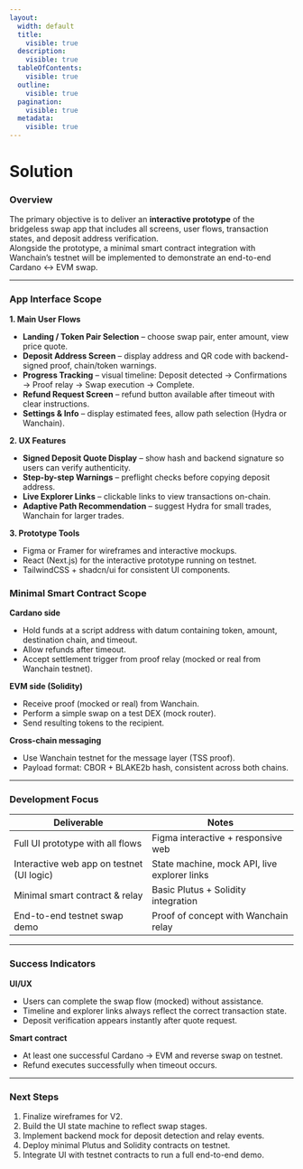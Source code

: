 ```yaml
---
layout:
  width: default
  title:
    visible: true
  description:
    visible: true
  tableOfContents:
    visible: true
  outline:
    visible: true
  pagination:
    visible: true
  metadata:
    visible: true
---
```


# Solution

### Overview

The primary objective is to deliver an **interactive prototype** of the bridgeless swap app that includes all screens, user flows, transaction states, and deposit address verification.\
Alongside the prototype, a minimal smart contract integration with Wanchain’s testnet will be implemented to demonstrate an end-to-end Cardano ↔ EVM swap.

***

### App Interface Scope

**1. Main User Flows**

* **Landing / Token Pair Selection** – choose swap pair, enter amount, view price quote.
* **Deposit Address Screen** – display address and QR code with backend-signed proof, chain/token warnings.
* **Progress Tracking** – visual timeline: Deposit detected → Confirmations → Proof relay → Swap execution → Complete.
* **Refund Request Screen** – refund button available after timeout with clear instructions.
* **Settings & Info** – display estimated fees, allow path selection (Hydra or Wanchain).

**2. UX Features**

* **Signed Deposit Quote Display** – show hash and backend signature so users can verify authenticity.
* **Step-by-step Warnings** – preflight checks before copying deposit address.
* **Live Explorer Links** – clickable links to view transactions on-chain.
* **Adaptive Path Recommendation** – suggest Hydra for small trades, Wanchain for larger trades.

**3. Prototype Tools**

* Figma or Framer for wireframes and interactive mockups.
* React (Next.js) for the interactive prototype running on testnet.
* TailwindCSS + shadcn/ui for consistent UI components.

### Minimal Smart Contract Scope

**Cardano side**

* Hold funds at a script address with datum containing token, amount, destination chain, and timeout.
* Allow refunds after timeout.
* Accept settlement trigger from proof relay (mocked or real from Wanchain testnet).

**EVM side (Solidity)**

* Receive proof (mocked or real) from Wanchain.
* Perform a simple swap on a test DEX (mock router).
* Send resulting tokens to the recipient.

**Cross-chain messaging**

* Use Wanchain testnet for the message layer (TSS proof).
* Payload format: CBOR + BLAKE2b hash, consistent across both chains.

***

### Development Focus

| Deliverable                               | Notes                                        |
| ----------------------------------------- | -------------------------------------------- |
| Full UI prototype with all flows          | Figma interactive + responsive web           |
| Interactive web app on testnet (UI logic) | State machine, mock API, live explorer links |
| Minimal smart contract & relay            | Basic Plutus + Solidity integration          |
| End-to-end testnet swap demo              | Proof of concept with Wanchain relay         |

***

### Success Indicators

**UI/UX**

* Users can complete the swap flow (mocked) without assistance.
* Timeline and explorer links always reflect the correct transaction state.
* Deposit verification appears instantly after quote request.

**Smart contract**

* At least one successful Cardano → EVM and reverse swap on testnet.
* Refund executes successfully when timeout occurs.

***

### Next Steps

1. Finalize wireframes for V2.
2. Build the UI state machine to reflect swap stages.
3. Implement backend mock for deposit detection and relay events.
4. Deploy minimal Plutus and Solidity contracts on testnet.
5. Integrate UI with testnet contracts to run a full end-to-end demo.
